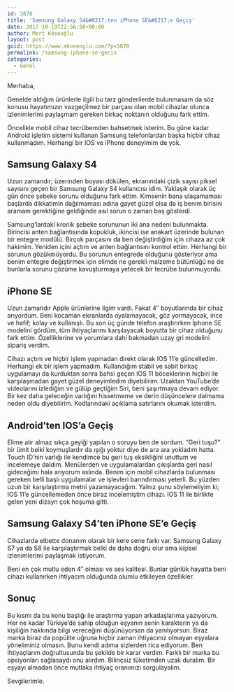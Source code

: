 ```yaml
---
id: 3878
title: 'Samsung Galaxy S4&#8217;ten iPhone SE&#8217;e Geçiş'
date: 2017-10-19T22:56:58+00:00
author: Mert Köseoğlu
layout: post
guid: https://www.mkoseoglu.com/?p=3878
permalink: /samsung-iphone-se-gecis
categories:
  - Genel
---
```

Merhaba,

Genelde aldığım ürünlerle ilgili bu tarz gönderilerde bulunmasam da söz konusu hayatımızın vazgeçilmez bir parçası olan mobil cihazlar olunca izlenimlerimi paylaşmam gereken birkaç noktanın olduğunu fark ettim.

Öncelikle mobil cihaz tecrübemden bahsetmek isterim. Bu güne kadar Android işletim sistemi kullanan Samsung telefonlardan başka hiçbir cihaz kullanmadım. Herhangi bir IOS ve iPhone deneyimim de yok.

## Samsung Galaxy S4

Uzun zamandır; üzerinden boyası dökülen, ekranındaki çizik sayısı piksel sayısını geçen bir Samsung Galaxy S4 kullanıcısı idim. Yaklaşık olarak üç gün önce şebeke sorunu olduğunu fark ettim. Kimsenin bana ulaşamaması başlarda dikkatimin dağılmaması adına gayet güzel olsa da iş benim birisini aramam gerektiğine geldiğinde asıl sorun o zaman baş gösterdi.

Samsung&#8217;lardaki kronik şebeke sorununun iki ana nedeni bulunmakta. Birincisi anten bağlantısında kopukluk, ikincisi ise anakart üzerinde bulunan bir entegre modülü. Birçok parçasını da ben değiştirdiğim için cihaza az çok hakimim. Yeniden içini açtım ve anten bağlantısını kontrol ettim. Herhangi bir sorunun gözükmüyordu. Bu sorunun entegrede olduğunu gösteriyor ama benim entegre değiştirmek için elimde ne gerekli malzeme bütünlüğü ne de bunlarla sorunu çözüme kavuşturmaya yetecek bir tecrübe bulunmuyordu.

## iPhone SE

Uzun zamandır Apple ürünlerine ilgim vardı. Fakat 4&#8243; boyutlarında bir cihaz arıyordum. Beni kocaman ekranlarda oyalamayacak, göz yormayacak, ince ve hafif; kolay ve kullanışlı. Bu son üç günde telefon araştırırken İphone SE modelini gördüm, tüm ihtiyaçlarımı karşılayacak boyutta bir cihaz olduğunu fark ettim. Özelliklerine ve yorumlara dahi bakmadan uzay gri modelini sipariş verdim.

Cihazı açtım ve hiçbir işlem yapmadan direkt olarak IOS 11&#8217;e güncelledim. Herhangi ek bir işlem yapmadım. Kullandığım stabil ve sabit birkaç uygulamayı da kurduktan sonra bahsi geçen IOS 11 böceklerinin hiçbiri ile karşılaşmadan gayet güzel deneyimledim diyebilirim. Uzaktan YouTube&#8217;de videolarını izlediğim ve gülüp geçtiğim Siri, beni şaşırtmaya devam ediyor. Bir kez daha geleceğin varlığını hissetmeme ve derin düşüncelere dalmama neden oldu diyebilirim. Kodlarındaki açıklama satırlarını okumak isterdim.

## Android&#8217;ten IOS&#8217;a Geçiş

Elime alır almaz sıkça geyiği yapılan o soruyu ben de sordum. &#8220;Geri tuşu?&#8221; bir ümit belki koymuşlardır da ışığı yoktur diye de ara ara yokladım hatta. Touch ID&#8217;nin varlığı ile kendimce bu geri tuş eksikliğini unuttum ve incelemeye daldım. Menülerden ve uygulamalardan çıkışlarda geri nasıl gideceğimi hala arıyorum aslında. Benim için mobil cihazlarda bulunması gereken belli başlı uygulamalar ve işlevleri barındırması yeterli. Bu yüzden uzun bir karşılaştırma metni yazamayacağım. Yalnız şunu söylemeliyim ki; IOS 11&#8217;e güncellemeden önce biraz incelemiştim cihazı. IOS 11 ile birlikte gelen yeni dizayn çok hoşuma gitti.

## Samsung Galaxy S4&#8217;ten iPhone SE&#8217;e Geçiş

Cihazlarda elbette donanım olarak bir kere sene farkı var. Samsung Galaxy S7 ya da S8 ile karşılaştırmak belki de daha doğru olur ama kişisel izlenimlerimi paylaşmak istiyorum.

Beni en çok mutlu eden 4&#8243; olması ve ses kalitesi. Bunlar günlük hayatta beni cihazı kullanırken ihtiyacım olduğunda olumlu etkileyen özellikler.

## Sonuç

Bu kısmı da bu konu başlığı ile araştırma yapan arkadaşlarıma yazıyorum. Her ne kadar Türkiye&#8217;de sahip olduğun eşyanın senin karakterin ya da kişiliğin hakkında bilgi vereceğini düşünüyorsan da yanılıyorsun. Biraz marka biraz da popülite uğruna hiçbir zaman ihtiyacınız olmayan eşyalara yöneliminiz olmasın. Bunu kendi adıma sizlerden rica ediyorum. Ben ihtiyaçlarım doğrultusunda bu şekilde bir karar verdim. Farklı bir marka bu opsiyonları sağlasaydı onu alırdım. Bilinçsiz tüketimden uzak duralım. Bir eşyayı almadan önce mutlaka ihtiyaç oranımızı sorgulayalım.

Sevgilerimle.